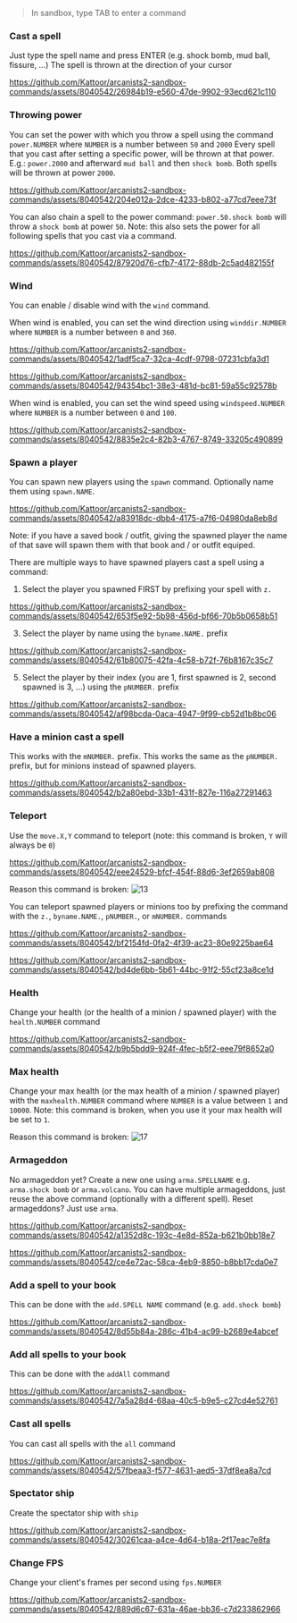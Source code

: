 > In sandbox, type TAB to enter a command

### Cast a spell
Just type the spell name and press ENTER (e.g. shock bomb, mud ball, fissure, ...)
The spell is thrown at the direction of your cursor

https://github.com/Kattoor/arcanists2-sandbox-commands/assets/8040542/26984b19-e560-47de-9902-93ecd621c110

### Throwing power
You can set the power with which you throw a spell using the command `power.NUMBER` where `NUMBER` is a number between `50` and `2000`
Every spell that you cast after setting a specific power, will be thrown at that power.
E.g.: `power.2000` and afterward `mud ball` and then `shock bomb`. Both spells will be thrown at power `2000`.

https://github.com/Kattoor/arcanists2-sandbox-commands/assets/8040542/204e012a-2dce-4233-b802-a77cd7eee73f

You can also chain a spell to the power command: `power.50.shock bomb` will throw a `shock bomb` at power `50`.
Note: this also sets the power for all following spells that you cast via a command.

https://github.com/Kattoor/arcanists2-sandbox-commands/assets/8040542/87920d76-cfb7-4172-88db-2c5ad482155f

### Wind
You can enable / disable wind with the `wind` command.

When wind is enabled, you can set the wind direction using `winddir.NUMBER` where `NUMBER` is a number between `0` and `360`.

https://github.com/Kattoor/arcanists2-sandbox-commands/assets/8040542/1adf5ca7-32ca-4cdf-9798-07231cbfa3d1

https://github.com/Kattoor/arcanists2-sandbox-commands/assets/8040542/94354bc1-38e3-481d-bc81-59a55c92578b

When wind is enabled, you can set the wind speed using `windspeed.NUMBER` where `NUMBER` is a number between `0` and `100`.

https://github.com/Kattoor/arcanists2-sandbox-commands/assets/8040542/8835e2c4-82b3-4767-8749-33205c490899

### Spawn a player
You can spawn new players using the `spawn` command. Optionally name them using `spawn.NAME`.

https://github.com/Kattoor/arcanists2-sandbox-commands/assets/8040542/a83918dc-dbb4-4175-a7f6-04980da8eb8d

Note: if you have a saved book / outfit, giving the spawned player the name of that save will spawn them with that book and / or outfit equiped.

There are multiple ways to have spawned players cast a spell using a command:
1. Select the player you spawned FIRST by prefixing your spell with `z.`

https://github.com/Kattoor/arcanists2-sandbox-commands/assets/8040542/653f5e92-5b98-456d-bf66-70b5b0658b51

3. Select the player by name using the `byname.NAME.` prefix

https://github.com/Kattoor/arcanists2-sandbox-commands/assets/8040542/61b80075-42fa-4c58-b72f-76b8167c35c7

5. Select the player by their index (you are 1, first spawned is 2, second spawned is 3, ...) using the `pNUMBER.` prefix

https://github.com/Kattoor/arcanists2-sandbox-commands/assets/8040542/af98bcda-0aca-4947-9f99-cb52d1b8bc06

### Have a minion cast a spell
This works with the `mNUMBER.` prefix. This works the same as the `pNUMBER.` prefix, but for minions instead of spawned players.

https://github.com/Kattoor/arcanists2-sandbox-commands/assets/8040542/b2a80ebd-33b1-431f-827e-116a27291463

### Teleport
Use the `move.X,Y` command to teleport (note: this command is broken, `Y` will always be `0`)

https://github.com/Kattoor/arcanists2-sandbox-commands/assets/8040542/eee24529-bfcf-454f-88d6-3ef2659ab808

Reason this command is broken: ![13](https://github.com/Kattoor/arcanists2-sandbox-commands/assets/8040542/08af409d-34ea-4006-9019-d47c79c3272c)

You can teleport spawned players or minions too by prefixing the command with the `z.`, `byname.NAME.`, `pNUMBER.`, or `mNUMBER.` commands

https://github.com/Kattoor/arcanists2-sandbox-commands/assets/8040542/bf2154fd-0fa2-4f39-ac23-80e9225bae64

https://github.com/Kattoor/arcanists2-sandbox-commands/assets/8040542/bd4de6bb-5b61-44bc-91f2-55cf23a8ce1d

### Health
Change your health (or the health of a minion / spawned player) with the `health.NUMBER` command

https://github.com/Kattoor/arcanists2-sandbox-commands/assets/8040542/b9b5bdd9-924f-4fec-b5f2-eee79f8652a0

### Max health
Change your max health (or the max health of a minion / spawned player) with the `maxhealth.NUMBER` command where `NUMBER` is a value between `1` and `10000`.
Note: this command is broken, when you use it your max health will be set to `1`.

Reason this command is broken: ![17](https://github.com/Kattoor/arcanists2-sandbox-commands/assets/8040542/e04aefde-40b0-4dd0-a289-1e3c9556f190)

### Armageddon
No armageddon yet? Create a new one using `arma.SPELLNAME` e.g. `arma.shock bomb` or `arma.volcano`.
You can have multiple armageddons, just reuse the above command (optionally with a different spell).
Reset armageddons? Just use `arma`.

https://github.com/Kattoor/arcanists2-sandbox-commands/assets/8040542/a1352d8c-193c-4e8d-852a-b621b0bb18e7

https://github.com/Kattoor/arcanists2-sandbox-commands/assets/8040542/ce4e72ac-58ca-4eb9-8850-b8bb17cda0e7

### Add a spell to your book
This can be done with the `add.SPELL NAME` command (e.g. `add.shock bomb`)

https://github.com/Kattoor/arcanists2-sandbox-commands/assets/8040542/8d55b84a-286c-41b4-ac99-b2689e4abcef

### Add all spells to your book
This can be done with the `addAll` command

https://github.com/Kattoor/arcanists2-sandbox-commands/assets/8040542/7a5a28d4-68aa-40c5-b9e5-c27cd4e52761

### Cast all spells
You can cast all spells with the `all` command

https://github.com/Kattoor/arcanists2-sandbox-commands/assets/8040542/57fbeaa3-f577-4631-aed5-37df8ea8a7cd

### Spectator ship
Create the spectator ship with `ship`

https://github.com/Kattoor/arcanists2-sandbox-commands/assets/8040542/30261caa-a4ce-4d64-b18a-2f17eac7e8fa

### Change FPS
Change your client's frames per second using `fps.NUMBER`

https://github.com/Kattoor/arcanists2-sandbox-commands/assets/8040542/889d6c67-631a-46ae-bb36-c7d233862966
